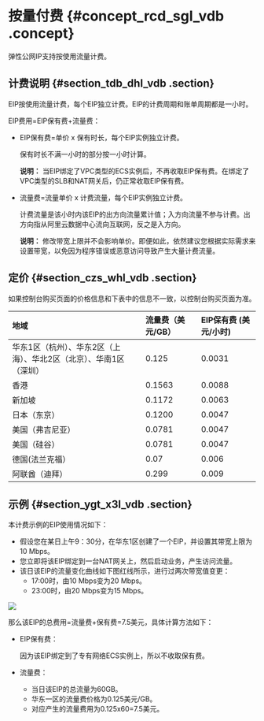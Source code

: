 # 按量付费 {#concept_rcd_sgl_vdb .concept}

弹性公网IP支持按使用流量计费。

## 计费说明 {#section_tdb_dhl_vdb .section}

EIP按使用流量计费，每个EIP独立计费。EIP的计费周期和账单周期都是一小时。

EIP费用=EIP保有费+流量费：

-   EIP保有费=单价 x 保有时长，每个EIP实例独立计费。

    保有时长不满一小时的部分按一小时计算。

    **说明：** 当EIP绑定了VPC类型的ECS实例后，不再收取EIP保有费。在绑定了VPC类型的SLB和NAT网关后，仍正常收取EIP保有费。

-   流量费=流量单价 x 计费流量，每个EIP实例独立计费。

    计费流量是该小时内该EIP的出方向流量累计值；入方向流量不参与计费。出方向指从阿里云数据中心流向互联网，反之是入方向。

    **说明：** 修改带宽上限并不会影响单价。即便如此，依然建议您根据实际需求来设置带宽，以免因为程序错误或恶意访问导致产生大量计费流量。


## 定价 {#section_czs_whl_vdb .section}

如果控制台购买页面的价格信息和下表中的信息不一致，以控制台购买页面为准。

|地域|流量费（美元/GB）|EIP保有费 \(美元/小时\)|
|:-|:---------|:---------------|
|华东1区（杭州）、华东2区（上海）、华北2区（北京）、华南1区（深圳）|0.125|0.0031|
|香港|0.1563|0.0088|
|新加坡|0.1172|0.0063|
|日本（东京）|0.1200|0.0047|
|美国（弗吉尼亚）|0.0781|0.0047|
|美国（硅谷）|0.0781|0.0047|
|德国\(法兰克福）|0.07|0.006|
|阿联酋（迪拜）|0.299|0.009|

## 示例 {#section_ygt_x3l_vdb .section}

本计费示例的EIP使用情况如下：

-   假设您在某日上午9：30分，在华东1区创建了一个EIP，并设置其带宽上限为10 Mbps。
-   您立即将该EIP绑定到一台NAT网关上，然后启动业务，产生访问流量。
-   该日该EIP的流量变化曲线如下图红线所示，进行过两次带宽值变更：
    -   17:00时，由10 Mbps变为20 Mbps。
    -   23:00时，由20 Mbps变为15 Mbps。

![](http://static-aliyun-doc.oss-cn-hangzhou.aliyuncs.com/assets/img/12818/15383009416215_zh-CN.png)

那么该EIP的总费用=流量费+保有费=7.5美元，具体计算方法如下：

-   EIP保有费：

    因为该EIP绑定到了专有网络ECS实例上，所以不收取保有费。

-   流量费：
    -   当日该EIP的总流量为60GB。
    -   华东一区的流量费价格为0.125美元/GB。
    -   对应产生的流量费用为0.125x60=7.5美元。

